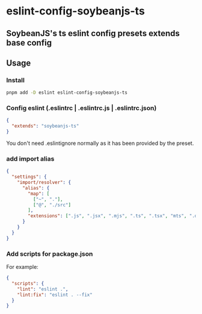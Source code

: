 # eslint-config-soybeanjs-ts

## SoybeanJS's ts eslint config presets extends base config

## Usage

### Install

```bash
pnpm add -D eslint eslint-config-soybeanjs-ts
```

### Config eslint (.eslintrc | .eslintrc.js | .eslintrc.json)

```json
{
  "extends": "soybeanjs-ts"
}
```

You don't need .eslintignore normally as it has been provided by the preset.

### add import alias

```json
{
  "settings": {
    "import/resolver": {
      "alias": {
        "map": [
          ["~", "."],
          ["@", "./src"]
        ],
        "extensions": [".js", ".jsx", ".mjs", ".ts", ".tsx", "mts", ".d.ts"]
      }
    }
  }
}
```

### Add scripts for package.json

For example:

```json
{
  "scripts": {
    "lint": "eslint .",
    "lint:fix": "eslint . --fix"
  }
}
```
